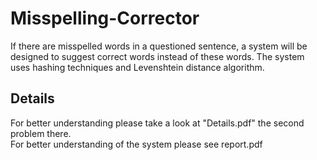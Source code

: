# Misspelling-Corrector
If there are misspelled words in a questioned sentence, a system will be designed to suggest correct words instead of these words. The system uses hashing techniques and Levenshtein distance algorithm.
## Details
For better understanding please take a look at "Details.pdf" the second problem there. </br>
For better understanding of the system please see report.pdf
